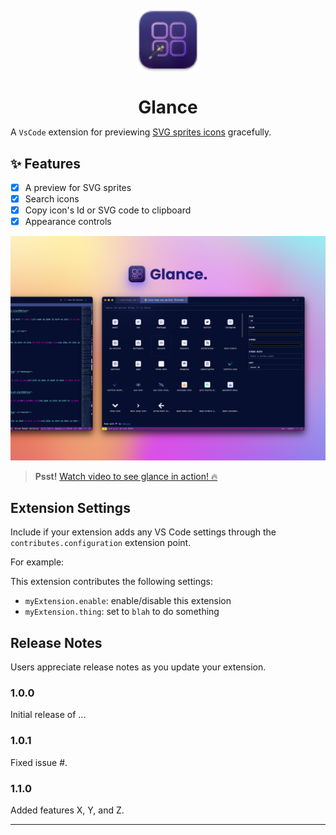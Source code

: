 <img src="./media/glance-sm.png" style="height: 100px; display: table; margin: 20px auto;">
<h1 style="text-align: center; border: none; margin-bottom: 0">Glance</h1>

A `VsCode` extension for previewing [SVG sprites icons](https://css-tricks.com/svg-symbol-good-choice-icons/) gracefully.

## ✨ Features

-   [x] A preview for SVG sprites
-   [x] Search icons
-   [x] Copy icon's Id or SVG code to clipboard
-   [x] Appearance controls

![Banner](media/banner.png)

> **Psst!** [Watch video to see glance in action! 🔥](https://css-tricks.com/svg-symbol-good-choice-icons/)

## Extension Settings

Include if your extension adds any VS Code settings through the `contributes.configuration` extension point.

For example:

This extension contributes the following settings:

-   `myExtension.enable`: enable/disable this extension
-   `myExtension.thing`: set to `blah` to do something

## Release Notes

Users appreciate release notes as you update your extension.

### 1.0.0

Initial release of ...

### 1.0.1

Fixed issue #.

### 1.1.0

Added features X, Y, and Z.

---
